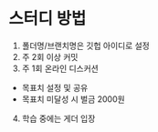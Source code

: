 # 스터디 방법

1. 폴더명/브랜치명은 깃헙 아이디로 설정
2. 주 2회 이상 커밋
3. 주 1회 온라인 디스커션
- 목표치 설정 및 공유
- 목표치 미달성 시 벌금 2000원
4. 학습 중에는 게더 입장